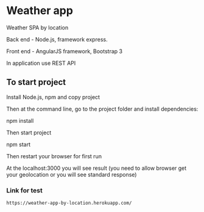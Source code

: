 # Weather app

Weather SPA by location

Back end - Node.js, framework express.

Front end - AngularJS framework, Bootstrap 3

In application use REST API

## To start project
Install Node.js, npm and copy project

Then at the command line, go to the project folder and install dependencies:

npm install

Then start project

npm start

Then restart your browser for first run

At the localhost:3000 you will see result (you need to allow browser get your geolocation or you will see standard response)

### Link for test

`https://weather-app-by-location.herokuapp.com/`
